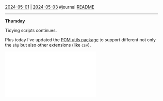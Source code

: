 [2024-05-01](2024-05-01.md) | [2024-05-03](2024-05-03.md)
#journal [README](../../README.md)

---
**Thursday**

Tidying scripts continues.

Plus today I've updated the [POM utils package](../POM%20utils%20package.md) to support different not only the `shp` but also other extensions (like `csv`).

![snippet - POMUtils - fetch dataset](../snippet%20-%20POMUtils%20-%20fetch%20dataset.md)
